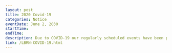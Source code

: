 ```yaml
---
layout: post
title: 2020 Covid-19
categories: Notice
eventDate: June 2, 2030
startTime:
endTime:
description: Due to COVID-19 our regularly scheduled events have been postponed or delayed.
link: /LBRN-COVID-19.html
---
```

